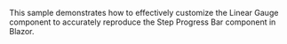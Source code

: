 This sample demonstrates how to effectively customize the Linear Gauge component to accurately reproduce the Step Progress Bar component in Blazor. 
